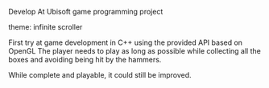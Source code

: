 Develop At Ubisoft game programming project

theme: infinite scroller 

First try at game development in C++ using the provided API based on OpenGL
The player needs to play as long as possible while collecting all the boxes and avoiding being hit by the hammers.

While complete and playable, it could still be improved. 
